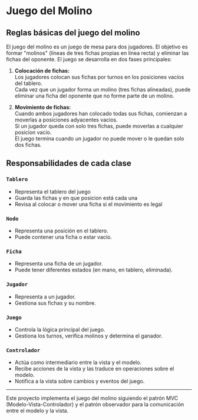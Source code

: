 # Juego del Molino

## Reglas básicas del juego del molino

El juego del molino es un juego de mesa para dos jugadores. El objetivo es formar "molinos" (líneas de tres fichas propias en línea recta) y eliminar las fichas del oponente. El juego se desarrolla en dos fases principales:

1. **Colocación de fichas:**  
   Los jugadores colocan sus fichas por turnos en los posiciones vacíos del tablero.  
   Cada vez que un jugador forma un molino (tres fichas alineadas), puede eliminar una ficha del oponente que no forme parte de un molino.

2. **Movimiento de fichas:**  
   Cuando ambos jugadores han colocado todas sus fichas, comienzan a moverlas a posiciones adyacentes vacíos.  
   Si un jugador queda con solo tres fichas, puede moverlas a cualquier posicion vacío.  
   El juego termina cuando un jugador no puede mover o le quedan solo dos fichas.

## Responsabilidades de cada clase

### `Tablero`
- Representa el tablero del juego
- Guarda las fichas y en que posicion está cada una
- Revisa al colocar o mover una ficha si el movimiento es legal

### `Nodo`
- Representa una posición en el tablero.
- Puede contener una ficha o estar vacío.

### `Ficha`
- Representa una ficha de un jugador.
- Puede tener diferentes estados (en mano, en tablero, eliminada).

### `Jugador`
- Representa a un jugador.
- Gestiona sus fichas y su nombre.

### `Juego`
- Controla la lógica principal del juego.
- Gestiona los turnos, verifica molinos y determina el ganador.

### `Controlador`
- Actúa como intermediario entre la vista y el modelo.
- Recibe acciones de la vista y las traduce en operaciones sobre el modelo.
- Notifica a la vista sobre cambios y eventos del juego.

---

Este proyecto implementa el juego del molino siguiendo el patrón MVC (Modelo-Vista-Controlador) y el patrón observador para la comunicación entre el modelo y la vista.